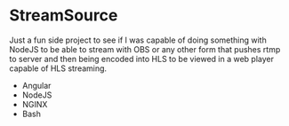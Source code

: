 # StreamSource
Just a fun side project to see if I was capable of doing something with NodeJS to be able to stream with OBS or any other form that pushes rtmp to server and then being encoded into HLS to be viewed in a web player capable of HLS streaming.

- Angular
- NodeJS
- NGINX
- Bash
